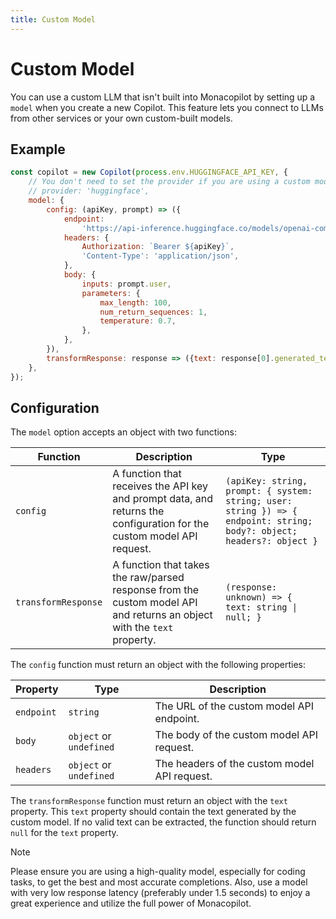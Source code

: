 ```yaml
---
title: Custom Model
---
```


# Custom Model

You can use a custom LLM that isn't built into Monacopilot by setting up a `model` when you create a new Copilot. This feature lets you connect to LLMs from other services or your own custom-built models.

## Example

```javascript
const copilot = new Copilot(process.env.HUGGINGFACE_API_KEY, {
    // You don't need to set the provider if you are using a custom model.
    // provider: 'huggingface',
    model: {
        config: (apiKey, prompt) => ({
            endpoint:
                'https://api-inference.huggingface.co/models/openai-community/gpt2',
            headers: {
                Authorization: `Bearer ${apiKey}`,
                'Content-Type': 'application/json',
            },
            body: {
                inputs: prompt.user,
                parameters: {
                    max_length: 100,
                    num_return_sequences: 1,
                    temperature: 0.7,
                },
            },
        }),
        transformResponse: response => ({text: response[0].generated_text}),
    },
});
```

## Configuration

The `model` option accepts an object with two functions:

| Function            | Description                                                                                                             | Type                                                                                                                  |
| ------------------- | ----------------------------------------------------------------------------------------------------------------------- | --------------------------------------------------------------------------------------------------------------------- |
| `config`            | A function that receives the API key and prompt data, and returns the configuration for the custom model API request.   | `(apiKey: string, prompt: { system: string; user: string }) => { endpoint: string; body?: object; headers?: object }` |
| `transformResponse` | A function that takes the raw/parsed response from the custom model API and returns an object with the `text` property. | `(response: unknown) => { text: string \| null; }`                                                                    |

The `config` function must return an object with the following properties:

| Property   | Type                    | Description                                  |
| ---------- | ----------------------- | -------------------------------------------- |
| `endpoint` | `string`                | The URL of the custom model API endpoint.    |
| `body`     | `object` or `undefined` | The body of the custom model API request.    |
| `headers`  | `object` or `undefined` | The headers of the custom model API request. |

The `transformResponse` function must return an object with the `text` property. This `text` property should contain the text generated by the custom model. If no valid text can be extracted, the function should return `null` for the `text` property.

> [!NOTE]
> Please ensure you are using a high-quality model, especially for coding tasks, to get the best and most accurate completions. Also, use a model with very low response latency (preferably under 1.5 seconds) to enjoy a great experience and utilize the full power of Monacopilot.
